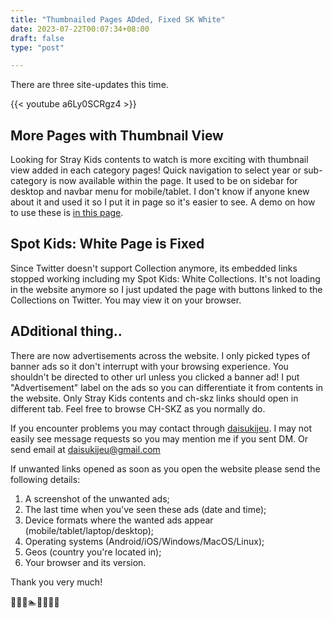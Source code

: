 ```yaml
---
title: "Thumbnailed Pages ADded, Fixed SK White"
date: 2023-07-22T00:07:34+08:00
draft: false
type: "post"

---
```

There are three site-updates this time.

{{< youtube a6Ly0SCRgz4 >}}

## More Pages with Thumbnail View

Looking for Stray Kids contents to watch is more exciting with thumbnail view added in each category pages! Quick navigation to select year or sub-category is now available within the page. It used to be on sidebar for desktop and navbar menu for mobile/tablet. I don't know if anyone knew about it and used it so I put it in page so it's easier to see. A demo on how to use these is [in this page](../content-thumbnails).

## Spot Kids: White Page is Fixed

Since Twitter doesn't support Collection anymore, its embedded links stopped working including my Spot Kids: White Collections. It's not loading in the website anymore so I just updated the page with buttons linked to the Collections on Twitter. You may view it on your browser.

## ADditional thing..

There are now advertisements across the website. I only picked types of banner ads so it don't interrupt with your browsing experience. You shouldn't be directed to other url unless you clicked a banner ad! I put "Advertisement" label on the ads so you can differentiate it from contents in the website. Only Stray Kids contents and ch-skz links should open in different tab. Feel free to browse CH-SKZ as you normally do.

If you encounter problems you may contact through [daisukijeu](https://twitter.com/daisukijeu). I may not easily see message requests so you may mention me if you sent DM. Or send email at daisukijeu@gmail.com

If unwanted links opened as soon as you open the website please send the following details:
1. A screenshot of the unwanted ads;
2. The last time when you've seen these ads (date and time);
3. Device formats where the wanted ads appear (mobile/tablet/laptop/desktop);
4. Operating systems (Android/iOS/Windows/MacOS/Linux);
5. Geos (country you're located in);
6. Your browser and its version.

Thank you very much!

🍰💸🎁🏊💧🍈🧞🐞
